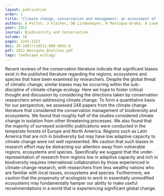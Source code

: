 ```yaml
---
layout: publication
order: 1
title: "Climate change, conservation and management: an assessment of the peer-reviewed scientific journal literature."
authors: A Felton, J Fischer, DB Lindenmayer, R Montague-Drake, A Lowe, D Saunders, A Felton, W Steffen, NT Munro, K Youngentob, J Gillen, P Gibbons, JE Bruzgul, I Fazey, SJ Bond, CP Elliott, BCT Macdonald, LL Porfirio, <b>MJ Westgate</b> & M Worthy
year: 2012
journal: Biodiversity and Conservation
volume: 18
pages: 2243-2253
doi: 10.1007/s10531-009-9652-0
pdf: 2012_Westgate_BiolCons.pdf
tags: landscape_ecology
---
```

Recent reviews of the conservation literature indicate that significant biases exist in the published literature regarding the regions, ecosystems and species that have been examined by researchers. Despite the global threat of climatic change, similar biases may be occurring within the sub-discipline of climate-change ecology. Here we hope to foster critical thought and discussion by considering the directions taken by conservation researchers when addressing climate change. To form a quantitative basis for our perspective, we assessed 248 papers from the climate change literature that considered the conservation management of biodiversity and ecosystems. We found that roughly half of the studies considered climate change in isolation from other threatening processes. We also found that the majority of surveyed scientific publications were conducted in the temperate forests of Europe and North America. Regions such as Latin America that are rich in biodiversity but may have low adaptive capacity to climate change were not well represented. We caution that such biases in research effort may be distracting our attention away from vulnerable regions, ecosystems and species. Specifically we suggest that the under-representation of research from regions low in adaptive capacity and rich in biodiversity requires international collaboration by those experienced in climate-change research, with researchers from less wealthy nations who are familiar with local issues, ecosystems and species. Furthermore, we caution that the propensity of ecologists to work in essentially unmodified ecosystems may fundamentally hamper our ability to make useful recommendations in a world that is experiencing significant global change.